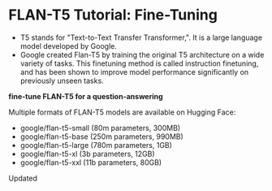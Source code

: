 # FLAN-T5 Tutorial: Fine-Tuning

- T5 stands for "Text-to-Text Transfer Transformer,". It is a large language model developed by Google. 
- Google created Flan-T5 by training the original T5 architecture on a wide variety of tasks. This finetuning method is called instruction finetuning, and has been shown to improve model performance significantly on previously unseen tasks.


**fine-tune FLAN-T5 for a question-answering**

Multiple formats of FLAN-T5 models are available on Hugging Face: 

- google/flan-t5-small (80m parameters, 300MB)
- google/flan-t5-base (250m parameters, 990MB)
- google/flan-t5-large (780m parameters, 1GB)
- google/flan-t5-xl (3b parameters, 12GB)
- google/flan-t5-xxl (11b parameters, 80GB)

Updated